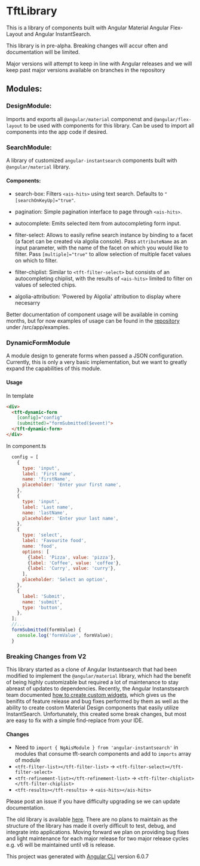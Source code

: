 # TftLibrary

This is a library of components built with Angular Material Angular Flex-Layout and Angular InstantSearch. 

This library is in pre-alpha. Breaking changes will accur often and documentation will be limited.

Major versions will attempt to keep in line with Angular releases and we will keep past major versions available on branches in the repository 

## Modules:

### DesignModule: 
Imports and exports all `@angular/material` componenst and `@angular/flex-layout` to be used with components for this library. Can be used to import all components into the app code if desired.

### SearchModule:
A library of customized `angular-instantsearch` components built with `@angular/material` library.

  #### Components:
  - search-box: Filters `<ais-hits>` using text search. Defaults to `"[searchOnKeyUp]="true"`. 

  - pagination: Simple pagination interface to page through `<ais-hits>`.

  - autocomplete: Emits selected item from autocompleting form input.

  - filter-select: Allows to easily refine search instance by binding to a facet (a facet can be created via algolia console). Pass `attributeName` as an input parameter, with the name of the facet on which you would like to filter. Pass `[multiple]="true"` to allow selection of multiple facet values on which to filter.

  - filter-chiplist: Similar to `<tft-filter-select>` but consists of an autocompleting chiplist, with the results of `<ais-hits>` limited to filter on values of selected chips.

  - algolia-attribution: 'Powered by Algolia' attribution to display where necesarry

  Better documentation of component usage will be available in coming months, but for now examples of usage can be found in the [repository](https://github.com/nayfin/tft-library) under /src/app/examples.

### DynamicFormModule
A module design to generate forms when passed a JSON configuration. Currently, this is only a very basic implementation, but we want to greatly expand the capabilities of this module.

#### Usage

In template
```html
<div>
  <tft-dynamic-form 
    [config]="config"
    (submitted)="formSubmitted($event)">
  </tft-dynamic-form>
</div>
```
In component.ts
```javascript
  config = [
    {
      type: 'input',
      label: 'First name',
      name: 'firstName',
      placeholder: 'Enter your first name',
    },
    {
      type: 'input',
      label: 'Last name',
      name: 'lastName',
      placeholder: 'Enter your last name',
    },
    {
      type: 'select',
      label: 'Favourite food',
      name: 'food',
      options: [
        {label: 'Pizza', value: 'pizza'},
        {label: 'Coffee', value: 'coffee'},
        {label: 'Curry', value: 'curry'},
      ],
      placeholder: 'Select an option',
    },
    {
      label: 'Submit',
      name: 'submit',
      type: 'button',
    },
  ];
  //...
  formSubmitted(formValue) {
    console.log('formValue', formValue);
  }

```


### Breaking Changes from V2

  This library started as a clone of Angular Instantsearch that had been modified to implement the `@angular/material` library, which had the benefit of being highly customizable but required a lot of maintenance to stay abreast of updates to dependencies. Recently, the Angular Instanstsearch team documented [how to create custom widgets](https://community.algolia.com/angular-instantsearch/guides/customize-widgets.html), which gives us the benifits of feature release and bug fixes performed by them as well as the ability to create costom Material Design components that easily utilize InstantSearch. Unfortunately, this created some break changes, but most are easy to fix with a simple find-replace from your IDE.

  #### Changes

  - Need to `import { NgAisModule } from 'angular-instantsearch'` in modules that consume tft-search components and add to `imports` array of module
  - `<tft-filter-list></tft-filter-list>` -> `<tft-filter-select></tft-filter-select>`
  - `<tft-refinement-list></tft-refinement-list>` -> `<tft-filter-chiplist></tft-filter-chiplist>`
  - `<tft-results></tft-results>` -> `<ais-hits></ais-hits>`

  Please post an issue if you have difficulty upgrading se we can update documentation.

  The old library is available [here](https://github.com/nayfin/tft-library-2.0.7). There are no plans to maintain as the structure of the library has made it overly difficult to test, debug, and integrate into applications. Moving forward we plan on providing bug fixes and light maintenance for each major release for two major release cycles e.g. v6 will be maintained until v8 is release. 

This project was generated with [Angular CLI](https://github.com/angular/angular-cli) version 6.0.7